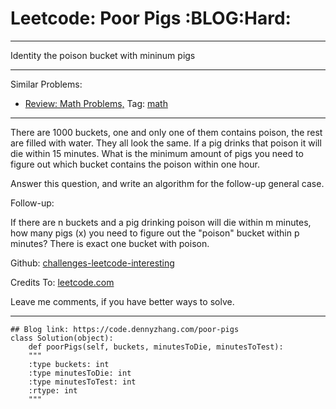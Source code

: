
# Leetcode: Poor Pigs     :BLOG:Hard:

---

Identity the poison bucket with mininum pigs  

---

Similar Problems:  

-   [Review: Math Problems,](https://code.dennyzhang.com/review-math) Tag: [math](https://code.dennyzhang.com/tag/math)

---

There are 1000 buckets, one and only one of them contains poison, the rest are filled with water. They all look the same. If a pig drinks that poison it will die within 15 minutes. What is the minimum amount of pigs you need to figure out which bucket contains the poison within one hour.  

Answer this question, and write an algorithm for the follow-up general case.  

Follow-up:  

If there are n buckets and a pig drinking poison will die within m minutes, how many pigs (x) you need to figure out the "poison" bucket within p minutes? There is exact one bucket with poison.  

Github: [challenges-leetcode-interesting](https://github.com/DennyZhang/challenges-leetcode-interesting/tree/master/problems/poor-pigs)  

Credits To: [leetcode.com](https://leetcode.com/problems/poor-pigs/description/)  

Leave me comments, if you have better ways to solve.  

---

    ## Blog link: https://code.dennyzhang.com/poor-pigs
    class Solution(object):
        def poorPigs(self, buckets, minutesToDie, minutesToTest):
    	"""
    	:type buckets: int
    	:type minutesToDie: int
    	:type minutesToTest: int
    	:rtype: int
    	"""

